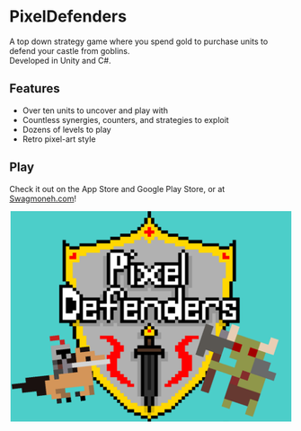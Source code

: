 # PixelDefenders

A top down strategy game where you spend gold to purchase units to defend your castle from goblins.   
Developed in Unity and C#.

## Features
- Over ten units to uncover and play with
- Countless synergies, counters, and strategies to exploit
- Dozens of levels to play
- Retro pixel-art style
  
## Play
Check it out on the App Store and Google Play Store, or at [Swagmoneh.com](https://www.swagmoneh.com/pixeldefenders)!
<div align="center"> 
  <img src="https://github.com/MinIcecream/PixelDefenders/blob/main/Castle%20Defense/Media/pixelDefendersThumbnail.png" width="500">
</div> 
